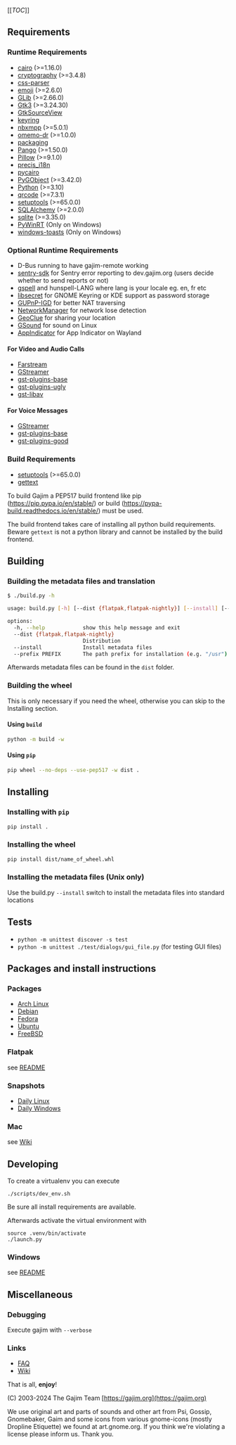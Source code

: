 [[_TOC_]]

## Requirements

### Runtime Requirements

- [cairo](https://gitlab.freedesktop.org/cairo/cairo) (>=1.16.0)
- [cryptography](https://pypi.org/project/cryptography/) (>=3.4.8)
- [css-parser](https://pypi.org/project/css-parser/)
- [emoji](https://pypi.org/project/emoji/) (>=2.6.0)
- [GLib](https://gitlab.gnome.org/GNOME/glib) (>=2.66.0)
- [Gtk3](https://gitlab.gnome.org/GNOME/gtk) (>=3.24.30)
- [GtkSourceView](https://gitlab.gnome.org/GNOME/gtksourceview)
- [keyring](https://pypi.org/project/keyring/)
- [nbxmpp](https://pypi.org/project/nbxmpp/) (>=5.0.1)
- [omemo-dr](https://dev.gajim.org/gajim/omemo-dr) (>=1.0.0)
- [packaging](https://pypi.org/project/packaging/)
- [Pango](https://gitlab.gnome.org/GNOME/pango) (>=1.50.0)
- [Pillow](https://pypi.org/project/Pillow/) (>=9.1.0)
- [precis_i18n](https://pypi.org/project/precis-i18n/)
- [pycairo](https://pypi.org/project/pycairo/)
- [PyGObject](https://pypi.org/project/PyGObject/) (>=3.42.0)
- [Python](https://www.python.org/) (>=3.10)
- [qrcode](https://pypi.org/project/qrcode/) (>=7.3.1)
- [setuptools](https://pypi.org/project/setuptools/) (>=65.0.0)
- [SQLAlchemy](https://pypi.org/project/SQLAlchemy/) (>=2.0.0)
- [sqlite](https://www.sqlite.org/) (>=3.35.0)
- [PyWinRT](https://github.com/pywinrt/pywinrt) (Only on Windows)
- [windows-toasts](https://github.com/DatGuy1/Windows-Toasts) (Only on Windows)

### Optional Runtime Requirements

- D-Bus running to have gajim-remote working
- [sentry-sdk](https://pypi.org/project/sentry-sdk/) for Sentry error reporting to dev.gajim.org (users decide whether to send reports or not)
- [gspell](https://gitlab.gnome.org/GNOME/gspell) and hunspell-LANG where lang is your locale eg. en, fr etc
- [libsecret](https://gitlab.gnome.org/GNOME/libsecret/) for GNOME Keyring or KDE support as password storage
- [GUPnP-IGD](https://gitlab.gnome.org/GNOME/gupnp) for better NAT traversing
- [NetworkManager](https://gitlab.freedesktop.org/NetworkManager/NetworkManager) for network lose detection
- [GeoClue](https://gitlab.freedesktop.org/geoclue/geoclue) for sharing your location
- [GSound](https://gitlab.gnome.org/GNOME/gsound) for sound on Linux
- [AppIndicator](https://github.com/AyatanaIndicators/libayatana-appindicator) for App Indicator on Wayland

#### For Video and Audio Calls

- [Farstream](https://gitlab.freedesktop.org/farstream/farstream)
- [GStreamer](https://gitlab.freedesktop.org/gstreamer/gstreamer)
- [gst-plugins-base](https://gitlab.freedesktop.org/gstreamer/gst-plugins-base)
- [gst-plugins-ugly](https://gitlab.freedesktop.org/gstreamer/gst-plugins-ugly)
- [gst-libav](https://gitlab.freedesktop.org/gstreamer/gst-libav)

#### For Voice Messages

- [GStreamer](https://gitlab.freedesktop.org/gstreamer/gstreamer)
- [gst-plugins-base](https://gitlab.freedesktop.org/gstreamer/gst-plugins-base)
- [gst-plugins-good](https://gitlab.freedesktop.org/gstreamer/gst-plugins-good)

### Build Requirements

- [setuptools](https://pypi.org/project/setuptools/) (>=65.0.0)
- [gettext](https://savannah.gnu.org/projects/gettext/)

To build Gajim a PEP517 build frontend like pip (https://pip.pypa.io/en/stable/) or build (https://pypa-build.readthedocs.io/en/stable/) must be used.

The build frontend takes care of installing all python build requirements. Beware `gettext` is not a python library and cannot be installed by the build frontend.

## Building

### Building the metadata files and translation

```bash
$ ./build.py -h

usage: build.py [-h] [--dist {flatpak,flatpak-nightly}] [--install] [--prefix PREFIX]

options:
  -h, --help            show this help message and exit
  --dist {flatpak,flatpak-nightly}
                        Distribution
  --install             Install metadata files
  --prefix PREFIX       The path prefix for installation (e.g. "/usr")

```

Afterwards metadata files can be found in the `dist` folder. 

### Building the wheel

This is only necessary if you need the wheel, otherwise you can skip to the Installing section.

#### Using `build`

```bash
python -m build -w
```

#### Using `pip`

```bash
pip wheel --no-deps --use-pep517 -w dist .
```

## Installing

### Installing with `pip`

```bash
pip install .
```

### Installing the wheel

```bash
pip install dist/name_of_wheel.whl
```

### Installing the metadata files (Unix only)

Use the build.py `--install` switch to install the metadata files into standard locations

## Tests

- `python -m unittest discover -s test`
- `python -m unittest ./test/dialogs/gui_file.py` (for testing GUI files)

## Packages and install instructions

### Packages

- [Arch Linux](https://www.archlinux.org/packages/extra/any/gajim/)
- [Debian](https://packages.debian.org/stable/gajim)
- [Fedora](https://packages.fedoraproject.org/pkgs/gajim/)
- [Ubuntu](https://packages.ubuntu.com/gajim)
- [FreeBSD](https://www.freshports.org/net-im/gajim/)

### Flatpak

see [README](./flatpak/README.md)

### Snapshots

- [Daily Linux](https://www.gajim.org/downloads/snap/)
- [Daily Windows](https://gajim.org/downloads/snap/win)

### Mac

see [Wiki](https://dev.gajim.org/gajim/gajim/-/wikis/help/Gajim-on-macOS)

## Developing

To create a virtualenv you can execute

    ./scripts/dev_env.sh

Be sure all install requirements are available.

Afterwards activate the virtual environment with

    source .venv/bin/activate
    ./launch.py

### Windows

see [README](./win/README.md)

## Miscellaneous

### Debugging

Execute gajim with `--verbose`

### Links

- [FAQ](https://dev.gajim.org/gajim/gajim/wikis/help/gajimfaq)
- [Wiki](https://dev.gajim.org/gajim/gajim/wikis/home)

That is all, **enjoy**!

(C) 2003-2024
The Gajim Team
[https://gajim.org](https://gajim.org)

We use original art and parts of sounds and other art from Psi, Gossip, Gnomebaker, Gaim
and some icons from various gnome-icons (mostly Dropline Etiquette) we found at art.gnome.org.
If you think we're violating a license please inform us. Thank you.
